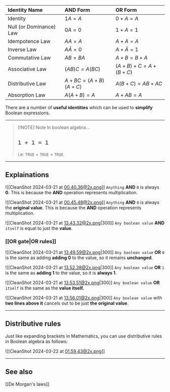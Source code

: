 | Identity Name           | AND Form           | OR Form           |
| :---------------------- | :----------------- | :---------------- |
| Identity                | $1 A=A$            | $0+A=A$           |
| Null (or Dominance) Law | $0 A=0$            | $1+A=1$           |
| Idempotence Law         | $A A=A$            | $A+A=A$           |
| Inverse Law             | $A \bar{A}=0$      | $A+\bar{A}=1$     |
| Commutative Law         | $A B=B A$          | $A+B=B+A$         |
| Associative Law         | $(A B) C=A(B C)$   | $(A+B)+C=A+(B+C)$ |
| Distributive Law        | $A+B C=(A+B)(A+C)$ | $A(B+C)=A B+A C$  |
| Absorption Law          | $A(A+B)=A$         | $A+A B=A$         |

There are a number of **useful identities** which can be used to **simplify** Boolean expressions.

-----

> [!NOTE] Note
> In boolean algebra...
> 
> ## `1 + 1 = 1`
> i.e: `TRUE` + `TRUE` = `TRUE`

-----
## Explainations

![[CleanShot 2024-03-21 at 00.40.36@2x.png]]
`Anything` **AND** `0` is always **0**. This is because the **AND** operation represents multiplication.

![[CleanShot 2024-03-21 at 00.45.48@2x.png]]
`Anything` **AND** `0` is always the **original value**. This is because the **AND** operation represents multiplication.

![[CleanShot 2024-03-21 at 13.43.32@2x.png|300]]
`Any boolean value` **AND** `itself` is equal to just the **value**.

### [[OR gate|OR rules]]

![[CleanShot 2024-03-21 at 13.49.59@2x.png|300]]
`Any boolean value` **OR** `0` is the same as adding **adding 0** to the value, so it remains **unchanged**. 

![[CleanShot 2024-03-21 at 13.52.38@2x.png|300]]
`Any boolean value` **OR** `1` is the same as **adding 1** to the value, so it is **always 1**.

![[CleanShot 2024-03-21 at 13.53.51@2x.png|300]]
`Any boolean value` **OR** `itself` is the same as the **value itself.**

![[CleanShot 2024-03-21 at 13.56.01@2x.png|300]]
`Any boolean value` with **two lines above it** cancels out to be just **the original value**.

-----
## Distributive rules
Just like expanding brackets in Mathematics, you can use distributive rules in Boolean algebra as follows:

![[CleanShot 2024-03-22 at 01.59.43@2x.png]]

-----
## See also
[[De Morgan's laws]]